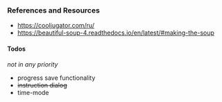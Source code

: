 ### References and Resources

* https://cooljugator.com/ru/
* https://beautiful-soup-4.readthedocs.io/en/latest/#making-the-soup

#### Todos

*not in any priority*

* progress save functionality
* ~~instruction dialog~~
* time-mode
